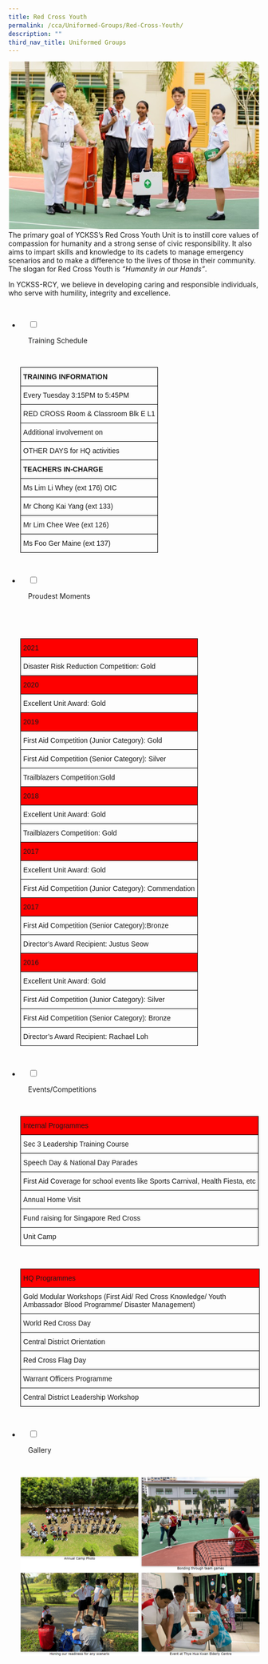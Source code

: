 ```yaml
---
title: Red Cross Youth
permalink: /cca/Uniformed-Groups/Red-Cross-Youth/
description: ""
third_nav_title: Uniformed Groups
---
```

![](/images/Our%20Curriculum/Non%20Academic%20Programmes/CoCurricular%20Activities/Uniformed%20Groups/Red%20Cross%20Youth/R1.jpg)
The primary goal of YCKSS’s Red Cross Youth Unit is to instill core values of compassion for humanity and a strong sense of civic responsibility. It also aims to impart skills and knowledge to its cadets to manage emergency scenarios and to make a difference to the lives of those in their community. The slogan for Red Cross Youth is _“Humanity in our Hands”_.

In YCKSS-RCY, we believe in developing caring and responsible individuals, who serve with humility, integrity and excellence.


<ul class="jekyllcodex_accordion">

  <li>

    <input type="checkbox" id="accordion1">

    <label for="accordion1">Training Schedule</label>

    <div>

<p> <style type="text/css">
.tg  {border-collapse:collapse;border-spacing:0;}
.tg td{border-color:black;border-style:solid;border-width:1px;font-family:Arial, sans-serif;font-size:14px;
  overflow:hidden;padding:10px 5px;word-break:normal;}
.tg th{border-color:black;border-style:solid;border-width:1px;font-family:Arial, sans-serif;font-size:14px;
  font-weight:normal;overflow:hidden;padding:10px 5px;word-break:normal;}
.tg .tg-1wig{font-weight:bold;text-align:left;vertical-align:top}
.tg .tg-0lax{text-align:left;vertical-align:top}
</style>
<table class="tg">
<thead>
  <tr>
    <th class="tg-1wig">TRAINING INFORMATION</th>
  </tr>
</thead>
<tbody>
  <tr>
    <td class="tg-0lax">Every Tuesday 3:15PM to 5:45PM</td>
  </tr>
  <tr>
    <td class="tg-0lax">RED CROSS Room &amp; Classroom Blk E L1</td>
  </tr>
  <tr>
    <td class="tg-0lax">Additional involvement on</td>
  </tr>
  <tr>
    <td class="tg-0lax">OTHER DAYS for HQ activities</td>
  </tr>
  <tr>
    <td class="tg-1wig">TEACHERS IN-CHARGE</td>
  </tr>
  <tr>
    <td class="tg-0lax">Ms Lim Li Whey (ext 176) OIC</td>
  </tr>
  <tr>
    <td class="tg-0lax">Mr Chong Kai Yang (ext 133)</td>
  </tr>
  <tr>
    <td class="tg-0lax">Mr Lim Chee Wee (ext 126)</td>
  </tr>
  <tr>
    <td class="tg-0lax">Ms Foo Ger Maine (ext 137)</td>
  </tr>
</tbody>
</table>
			</p>

    </div>

</li>
	<li>

    <input type="checkbox" id="accordion2">

    <label for="accordion2">Proudest Moments</label>

    <div>

      <p> <style type="text/css">
.tg  {border-collapse:collapse;border-spacing:0;}
.tg td{border-color:black;border-style:solid;border-width:1px;font-family:Arial, sans-serif;font-size:14px;
  overflow:hidden;padding:10px 5px;word-break:normal;}
.tg th{border-color:black;border-style:solid;border-width:1px;font-family:Arial, sans-serif;font-size:14px;
  font-weight:normal;overflow:hidden;padding:10px 5px;word-break:normal;}
.tg .tg-mnhx{background-color:#fe0000;text-align:left;vertical-align:top}
.tg .tg-0lax{text-align:left;vertical-align:top}
</style>
<table class="tg">
<thead>
  <tr>
    <th class="tg-mnhx">2021</th>
  </tr>
</thead>
<tbody>
  <tr>
    <td class="tg-0lax">Disaster Risk Reduction Competition: Gold</td>
  </tr>
  <tr>
    <td class="tg-mnhx">2020</td>
  </tr>
  <tr>
    <td class="tg-0lax">Excellent Unit Award: Gold</td>
  </tr>
  <tr>
    <td class="tg-mnhx">2019</td>
  </tr>
  <tr>
    <td class="tg-0lax">First Aid Competition (Junior Category): Gold</td>
  </tr>
  <tr>
    <td class="tg-0lax">First Aid Competition (Senior Category): Silver</td>
  </tr>
  <tr>
    <td class="tg-0lax">Trailblazers Competition:Gold</td>
  </tr>
  <tr>
    <td class="tg-mnhx">2018</td>
  </tr>
  <tr>
    <td class="tg-0lax">Excellent Unit Award: Gold</td>
  </tr>
  <tr>
    <td class="tg-0lax">Trailblazers Competition: Gold</td>
  </tr>
  <tr>
    <td class="tg-mnhx">2017</td>
  </tr>
  <tr>
    <td class="tg-0lax">Excellent Unit Award: Gold</td>
  </tr>
  <tr>
    <td class="tg-0lax">First Aid Competition (Junior Category): Commendation</td>
  </tr>
  <tr>
    <td class="tg-mnhx">2017</td>
  </tr>
  <tr>
    <td class="tg-0lax">First Aid Competition (Senior Category):Bronze</td>
  </tr>
  <tr>
    <td class="tg-0lax">Director’s Award Recipient: Justus Seow</td>
  </tr>
  <tr>
    <td class="tg-mnhx">2016</td>
  </tr>
  <tr>
    <td class="tg-0lax">Excellent Unit Award: Gold</td>
  </tr>
  <tr>
    <td class="tg-0lax">First Aid Competition (Junior Category): Silver</td>
  </tr>
  <tr>
    <td class="tg-0lax">First Aid Competition (Senior Category): Bronze</td>
  </tr>
  <tr>
    <td class="tg-0lax">Director’s Award Recipient: Rachael Loh</td>
  </tr>
</tbody>
</table> </p>

    </div>

</li>
	
<li>

    <input type="checkbox" id="accordion3">

    <label for="accordion3">Events/Competitions</label>

    <div>

<p> <style type="text/css">
.tg  {border-collapse:collapse;border-spacing:0;}
.tg td{border-color:black;border-style:solid;border-width:1px;font-family:Arial, sans-serif;font-size:14px;
  overflow:hidden;padding:10px 5px;word-break:normal;}
.tg th{border-color:black;border-style:solid;border-width:1px;font-family:Arial, sans-serif;font-size:14px;
  font-weight:normal;overflow:hidden;padding:10px 5px;word-break:normal;}
.tg .tg-mnhx{background-color:#fe0000;text-align:left;vertical-align:top}
.tg .tg-0lax{text-align:left;vertical-align:top}
</style>
<table class="tg">
<thead>
  <tr>
    <th class="tg-mnhx">Internal Programmes</th>
  </tr>
</thead>
<tbody>
  <tr>
    <td class="tg-0lax">Sec 3 Leadership Training Course</td>
  </tr>
  <tr>
    <td class="tg-0lax">Speech Day &amp; National Day Parades</td>
  </tr>
  <tr>
    <td class="tg-0lax">First Aid Coverage for school events like Sports Carnival, Health Fiesta, etc</td>
  </tr>
  <tr>
    <td class="tg-0lax">Annual Home Visit</td>
  </tr>
  <tr>
    <td class="tg-0lax">Fund raising for Singapore Red Cross</td>
  </tr>
  <tr>
    <td class="tg-0lax">Unit Camp</td>
  </tr>
</tbody>
</table><br>
			<style type="text/css">
.tg  {border-collapse:collapse;border-spacing:0;}
.tg td{border-color:black;border-style:solid;border-width:1px;font-family:Arial, sans-serif;font-size:14px;
  overflow:hidden;padding:10px 5px;word-break:normal;}
.tg th{border-color:black;border-style:solid;border-width:1px;font-family:Arial, sans-serif;font-size:14px;
  font-weight:normal;overflow:hidden;padding:10px 5px;word-break:normal;}
.tg .tg-mnhx{background-color:#fe0000;text-align:left;vertical-align:top}
.tg .tg-0lax{text-align:left;vertical-align:top}
</style>
<table class="tg">
<thead>
  <tr>
    <th class="tg-mnhx">HQ Programmes</th>
  </tr>
</thead>
<tbody>
  <tr>
    <td class="tg-0lax">Gold Modular Workshops (First Aid/ Red Cross Knowledge/ Youth Ambassador Blood Programme/ Disaster Management)</td>
  </tr>
  <tr>
    <td class="tg-0lax">World Red Cross Day</td>
  </tr>
  <tr>
    <td class="tg-0lax">Central District Orientation</td>
  </tr>
  <tr>
    <td class="tg-0lax">Red Cross Flag Day</td>
  </tr>
  <tr>
    <td class="tg-0lax">Warrant Officers Programme</td>
  </tr>
  <tr>
    <td class="tg-0lax">Central District Leadership Workshop</td>
  </tr>
</tbody>
</table>
			</p>

    </div>

</li>
	
<li>

    <input type="checkbox" id="accordion4">

    <label for="accordion4">Gallery</label>

    <div>

<p> <img style="width:100%;height:50%" src="/images/Our%20Curriculum/Non%20Academic%20Programmes/CoCurricular%20Activities/Uniformed%20Groups/Red%20Cross%20Youth/R2.png">
			<img style="width:100%;height:50%" src="/images/Our%20Curriculum/Non%20Academic%20Programmes/CoCurricular%20Activities/Uniformed%20Groups/Red%20Cross%20Youth/R3.png"></p>

  </div>

</li>
	
	

	
</ul>